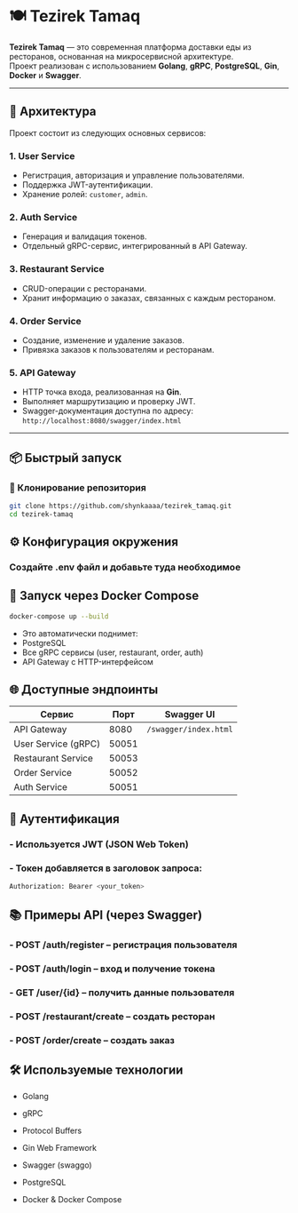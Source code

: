 # 🍽️ Tezirek Tamaq

**Tezirek Tamaq** — это современная платформа доставки еды из ресторанов, основанная на микросервисной архитектуре.  
Проект реализован с использованием **Golang**, **gRPC**, **PostgreSQL**, **Gin**, **Docker** и **Swagger**.

---

## 🧩 Архитектура

Проект состоит из следующих основных сервисов:

### 1. **User Service**
- Регистрация, авторизация и управление пользователями.
- Поддержка JWT-аутентификации.
- Хранение ролей: `customer`, `admin`.

### 2. **Auth Service**
- Генерация и валидация токенов.
- Отдельный gRPC-сервис, интегрированный в API Gateway.

### 3. **Restaurant Service**
- CRUD-операции с ресторанами.
- Хранит информацию о заказах, связанных с каждым рестораном.

### 4. **Order Service**
- Создание, изменение и удаление заказов.
- Привязка заказов к пользователям и ресторанам.

### 5. **API Gateway**
- HTTP точка входа, реализованная на **Gin**.
- Выполняет маршрутизацию и проверку JWT.
- Swagger-документация доступна по адресу: `http://localhost:8080/swagger/index.html`

---

## 📦 Быстрый запуск

### 📁 Клонирование репозитория

```bash
git clone https://github.com/shynkaaaa/tezirek_tamaq.git
cd tezirek-tamaq

```
## ⚙️ Конфигурация окружения
### Создайте .env файл и добавьте туда необходимое

## 🚀 Запуск через Docker Compose
```bash
docker-compose up --build
```
- Это автоматически поднимет:
- PostgreSQL
- Все gRPC сервисы (user, restaurant, order, auth)
- API Gateway с HTTP-интерфейсом

## 🌐 Доступные эндпоинты
| Сервис              | Порт  | Swagger UI            |
| ------------------- |-------| --------------------- |
| API Gateway         | 8080  | `/swagger/index.html` |
| User Service (gRPC) | 50051 |                       |
| Restaurant Service  | 50053 |                       |
| Order Service       | 50052 |                       |
| Auth Service        | 50051 |                       |

## 🔐 Аутентификация
### - Используется JWT (JSON Web Token)
### - Токен добавляется в заголовок запроса:
```bash
Authorization: Bearer <your_token>
```

## 📚 Примеры API (через Swagger)
### - POST /auth/register – регистрация пользователя
### - POST /auth/login – вход и получение токена

### - GET /user/{id} – получить данные пользователя

### - POST /restaurant/create – создать ресторан

### -  POST /order/create – создать заказ

## 🛠️ Используемые технологии
- Golang
- gRPC

- Protocol Buffers

- Gin Web Framework

- Swagger (swaggo)

- PostgreSQL

- Docker & Docker Compose




